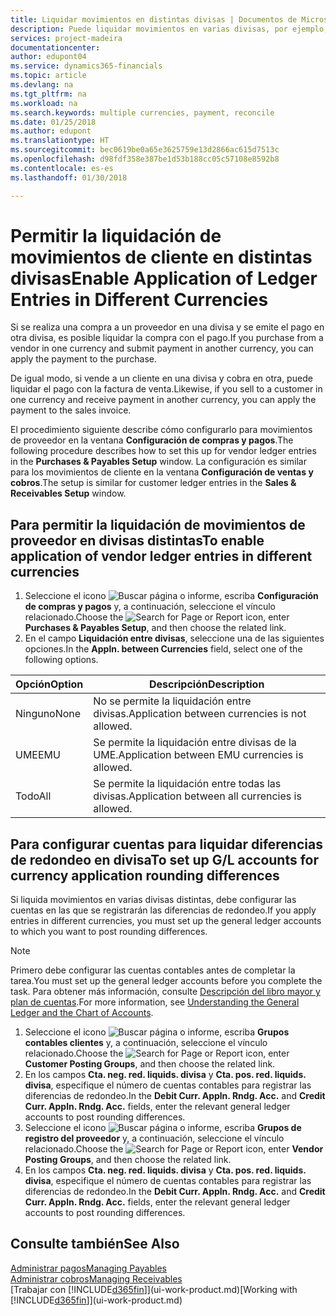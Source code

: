 ```yaml
---
title: Liquidar movimientos en distintas divisas | Documentos de Microsoft
description: Puede liquidar movimientos en varias divisas, por ejemplo, si vende a un cliente en una divisa y cobra en otra.
services: project-madeira
documentationcenter: 
author: edupont04
ms.service: dynamics365-financials
ms.topic: article
ms.devlang: na
ms.tgt_pltfrm: na
ms.workload: na
ms.search.keywords: multiple currencies, payment, reconcile
ms.date: 01/25/2018
ms.author: edupont
ms.translationtype: HT
ms.sourcegitcommit: bec0619be0a65e3625759e13d2866ac615d7513c
ms.openlocfilehash: d98fdf358e387be1d53b188cc05c57108e8592b8
ms.contentlocale: es-es
ms.lasthandoff: 01/30/2018

---
```

# <a name="enable-application-of-ledger-entries-in-different-currencies"></a><span data-ttu-id="24e9a-103">Permitir la liquidación de movimientos de cliente en distintas divisas</span><span class="sxs-lookup"><span data-stu-id="24e9a-103">Enable Application of Ledger Entries in Different Currencies</span></span>
<span data-ttu-id="24e9a-104">Si se realiza una compra a un proveedor en una divisa y se emite el pago en otra divisa, es posible liquidar la compra con el pago.</span><span class="sxs-lookup"><span data-stu-id="24e9a-104">If you purchase from a vendor in one currency and submit payment in another currency, you can apply the payment to the purchase.</span></span>

<span data-ttu-id="24e9a-105">De igual modo, si vende a un cliente en una divisa y cobra en otra, puede liquidar el pago con la factura de venta.</span><span class="sxs-lookup"><span data-stu-id="24e9a-105">Likewise, if you sell to a customer in one currency and receive payment in another currency, you can apply the payment to the sales invoice.</span></span>

<span data-ttu-id="24e9a-106">El procedimiento siguiente describe cómo configurarlo para movimientos de proveedor en la ventana **Configuración de compras y pagos**.</span><span class="sxs-lookup"><span data-stu-id="24e9a-106">The following procedure describes how to set this up for vendor ledger entries in the **Purchases & Payables Setup** window.</span></span> <span data-ttu-id="24e9a-107">La configuración es similar para los movimientos de cliente en la ventana **Configuración de ventas y cobros**.</span><span class="sxs-lookup"><span data-stu-id="24e9a-107">The setup is similar for customer ledger entries in the **Sales & Receivables Setup** window.</span></span>

## <a name="to-enable-application-of-vendor-ledger-entries-in-different-currencies"></a><span data-ttu-id="24e9a-108">Para permitir la liquidación de movimientos de proveedor en divisas distintas</span><span class="sxs-lookup"><span data-stu-id="24e9a-108">To enable application of vendor ledger entries in different currencies</span></span>
1. <span data-ttu-id="24e9a-109">Seleccione el icono ![Buscar página o informe](media/ui-search/search_small.png "icono Buscar página o informe"), escriba **Configuración de compras y pagos** y, a continuación, seleccione el vínculo relacionado.</span><span class="sxs-lookup"><span data-stu-id="24e9a-109">Choose the ![Search for Page or Report](media/ui-search/search_small.png "Search for Page or Report icon") icon, enter **Purchases & Payables Setup**, and then choose the related link.</span></span>
2. <span data-ttu-id="24e9a-110">En el campo **Liquidación entre divisas**, seleccione una de las siguientes opciones.</span><span class="sxs-lookup"><span data-stu-id="24e9a-110">In the **Appln. between Currencies** field, select one of the following options.</span></span>

| <span data-ttu-id="24e9a-111">Opción</span><span class="sxs-lookup"><span data-stu-id="24e9a-111">Option</span></span> | <span data-ttu-id="24e9a-112">Descripción</span><span class="sxs-lookup"><span data-stu-id="24e9a-112">Description</span></span> |
| --- | --- |
| <span data-ttu-id="24e9a-113">Ninguno</span><span class="sxs-lookup"><span data-stu-id="24e9a-113">None</span></span> |<span data-ttu-id="24e9a-114">No se permite la liquidación entre divisas.</span><span class="sxs-lookup"><span data-stu-id="24e9a-114">Application between currencies is not allowed.</span></span> |
| <span data-ttu-id="24e9a-115">UME</span><span class="sxs-lookup"><span data-stu-id="24e9a-115">EMU</span></span> |<span data-ttu-id="24e9a-116">Se permite la liquidación entre divisas de la UME.</span><span class="sxs-lookup"><span data-stu-id="24e9a-116">Application between EMU currencies is allowed.</span></span> |
| <span data-ttu-id="24e9a-117">Todo</span><span class="sxs-lookup"><span data-stu-id="24e9a-117">All</span></span> |<span data-ttu-id="24e9a-118">Se permite la liquidación entre todas las divisas.</span><span class="sxs-lookup"><span data-stu-id="24e9a-118">Application between all currencies is allowed.</span></span> |

## <a name="to-set-up-gl-accounts-for-currency-application-rounding-differences"></a><span data-ttu-id="24e9a-119">Para configurar cuentas para liquidar diferencias de redondeo en divisa</span><span class="sxs-lookup"><span data-stu-id="24e9a-119">To set up G/L accounts for currency application rounding differences</span></span>  
<span data-ttu-id="24e9a-120">Si liquida movimientos en varias divisas distintas, debe configurar las cuentas en las que se registrarán las diferencias de redondeo.</span><span class="sxs-lookup"><span data-stu-id="24e9a-120">If you apply entries in different currencies, you must set up the general ledger accounts to which you want to post rounding differences.</span></span>  

> [!NOTE]  
>  <span data-ttu-id="24e9a-121">Primero debe configurar las cuentas contables antes de completar la tarea.</span><span class="sxs-lookup"><span data-stu-id="24e9a-121">You must set up the general ledger accounts before you complete the task.</span></span> <span data-ttu-id="24e9a-122">Para obtener más información, consulte [Descripción del libro mayor y plan de cuentas](finance-general-ledger.md).</span><span class="sxs-lookup"><span data-stu-id="24e9a-122">For more information, see [Understanding the General Ledger and the Chart of Accounts](finance-general-ledger.md).</span></span>

1. <span data-ttu-id="24e9a-123">Seleccione el icono ![Buscar página o informe](media/ui-search/search_small.png "icono Buscar página o informe"), escriba **Grupos contables clientes** y, a continuación, seleccione el vínculo relacionado.</span><span class="sxs-lookup"><span data-stu-id="24e9a-123">Choose the ![Search for Page or Report](media/ui-search/search_small.png "Search for Page or Report icon") icon, enter **Customer Posting Groups**, and then choose the related link.</span></span>  
2. <span data-ttu-id="24e9a-124">En los campos **Cta. neg. red. liquids. divisa** y **Cta. pos. red. liquids. divisa**, especifique el número de cuentas contables para registrar las diferencias de redondeo.</span><span class="sxs-lookup"><span data-stu-id="24e9a-124">In the **Debit Curr. Appln. Rndg. Acc.** and **Credit Curr. Appln. Rndg. Acc.** fields, enter the relevant general ledger accounts to post rounding differences.</span></span>  
3. <span data-ttu-id="24e9a-125">Seleccione el icono ![Buscar página o informe](media/ui-search/search_small.png "icono Buscar página o informe"), escriba **Grupos de registro del proveedor** y, a continuación, seleccione el vínculo relacionado.</span><span class="sxs-lookup"><span data-stu-id="24e9a-125">Choose the ![Search for Page or Report](media/ui-search/search_small.png "Search for Page or Report icon") icon, enter **Vendor Posting Groups**, and then choose the related link.</span></span>  
4. <span data-ttu-id="24e9a-126">En los campos **Cta. neg. red. liquids. divisa** y **Cta. pos. red. liquids. divisa**, especifique el número de cuentas contables para registrar las diferencias de redondeo.</span><span class="sxs-lookup"><span data-stu-id="24e9a-126">In the **Debit Curr. Appln. Rndg. Acc.** and **Credit Curr. Appln. Rndg. Acc.** fields, enter the relevant general ledger accounts to post rounding differences.</span></span>  

## <a name="see-also"></a><span data-ttu-id="24e9a-127">Consulte también</span><span class="sxs-lookup"><span data-stu-id="24e9a-127">See Also</span></span>
[<span data-ttu-id="24e9a-128">Administrar pagos</span><span class="sxs-lookup"><span data-stu-id="24e9a-128">Managing Payables</span></span>](payables-manage-payables.md)  
[<span data-ttu-id="24e9a-129">Administrar cobros</span><span class="sxs-lookup"><span data-stu-id="24e9a-129">Managing Receivables</span></span>](receivables-manage-receivables.md)  
<span data-ttu-id="24e9a-130">[Trabajar con [!INCLUDE[d365fin](includes/d365fin_md.md)]](ui-work-product.md)</span><span class="sxs-lookup"><span data-stu-id="24e9a-130">[Working with [!INCLUDE[d365fin](includes/d365fin_md.md)]](ui-work-product.md)</span></span>

